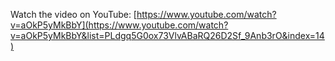 Watch the video on YouTube: [https://www.youtube.com/watch?v=aOkP5yMkBbY](https://www.youtube.com/watch?v=aOkP5yMkBbY&list=PLdgq5G0ox73VlvABaRQ26D2Sf_9Anb3rO&index=14)
